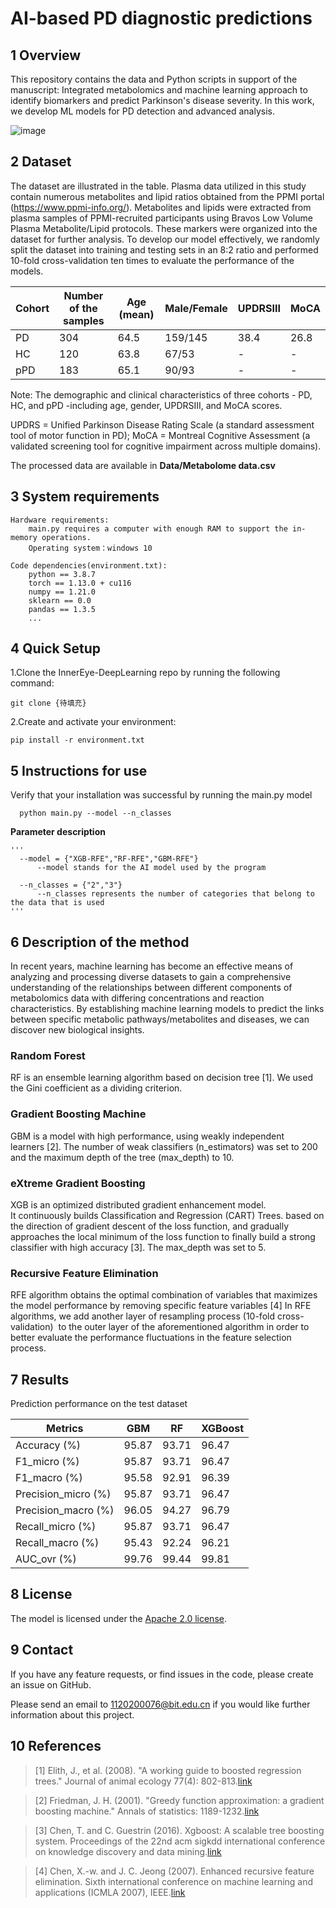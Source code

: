 # AI-based PD diagnostic predictions

## 1 Overview

This repository contains the data and Python scripts in support of the manuscript: Integrated metabolomics and machine learning approach to identify biomarkers and predict Parkinson's disease severity.  In this work, we develop ML models for PD detection and advanced analysis.

![image](https://github.com/ShiLab-GitHub/PD-metabolomics-AI/main/pic/flow.jpg)

## 2 Dataset

The dataset are illustrated in the table. Plasma data utilized in this study contain numerous metabolites and lipid ratios obtained from the PPMI portal (https://www.ppmi-info.org/). Metabolites and lipids were extracted from plasma samples of PPMI-recruited participants using Bravos Low Volume Plasma Metabolite/Lipid protocols. These markers were organized into the dataset for further analysis. To develop our model effectively, we randomly split the dataset into training and testing sets in an 8:2 ratio and performed 10-fold cross-validation ten times to evaluate the performance of the models.

| Cohort | Number of the samples | Age (mean) | Male/Female | UPDRSⅢ | MoCA |
| ------ | --------------------- | ---------- | ----------- | ------ | ---- |
| PD     | 304                   | 64.5       | 159/145     | 38.4   | 26.8 |
| HC     | 120                   | 63.8       | 67/53       | -      | -    |
| pPD    | 183                   | 65.1       | 90/93       | -      | -    |

Note: The demographic and clinical characteristics of three cohorts - PD, HC, and pPD -including age, gender, UPDRSIII, and MoCA scores. 

UPDRS = Unified Parkinson Disease Rating Scale (a standard assessment tool of motor function in PD); MoCA = Montreal Cognitive Assessment (a validated screening tool for cognitive impairment across multiple domains).

The processed data are available in **Data/Metabolome data.csv**



## 3 System requirements

```
Hardware requirements: 
    main.py requires a computer with enough RAM to support the in-memory operations.
    Operating system：windows 10
    
Code dependencies(environment.txt):
    python == 3.8.7 
    torch == 1.13.0 + cu116
    numpy == 1.21.0
    sklearn == 0.0
    pandas == 1.3.5
    ...
```

4 Quick Setup
-----------

1.Clone the InnerEye-DeepLearning repo by running the following command:

```
git clone {待填充}
```

2.Create and activate your environment:

```
pip install -r environment.txt
```

## 5 Instructions for use

Verify that your installation was successful by running the main.py model

```
  python main.py --model --n_classes
```

**Parameter description**

```
'''
  --model = {"XGB-RFE","RF-RFE","GBM-RFE"}
      --model stands for the AI model used by the program
  
  --n_classes = {"2","3"}
      --n_classes represents the number of categories that belong to the data that is used
'''
```

## 6 Description of the method

In recent years, machine learning has become an effective means of analyzing and processing diverse datasets to gain a comprehensive understanding of the relationships between different components of metabolomics data with differing concentrations and reaction characteristics. By establishing machine learning models to predict the links between specific metabolic pathways/metabolites and diseases, we can discover new biological insights.

### Random Forest

RF is an ensemble learning algorithm based on decision tree [1]. We used the Gini coefficient as a dividing criterion.

### Gradient Boosting Machine

GBM is a model with high performance, using weakly independent learners [2]. The number of weak classifiers (n_estimators) was set to 200 and the maximum depth of the tree (max_depth) to 10.

### eXtreme Gradient Boosting

XGB is an optimized distributed gradient enhancement model. It continuously builds Classification and Regression (CART) Trees. based on the direction of gradient descent of the loss function, and gradually approaches the local minimum of the loss function to finally build a strong classifier with high accuracy [3]. The max_depth was set to 5.

### Recursive Feature Elimination

RFE algorithm obtains the optimal combination of variables that maximizes the model performance by removing specific feature variables [4] In RFE algorithms, we add another layer of resampling process (10-fold cross-validation)  to the outer layer of the aforementioned algorithm in order to better evaluate the performance fluctuations in the feature selection process.

## 7 Results

Prediction performance on the test dataset

| Metrics             | GBM   | RF    | XGBoost |
| ------------------- | ----- | ----- | ------- |
| Accuracy (%)        | 95.87 | 93.71 | 96.47   |
| F1_micro (%)        | 95.87 | 93.71 | 96.47   |
| F1_macro (%)        | 95.58 | 92.91 | 96.39   |
| Precision_micro (%) | 95.87 | 93.71 | 96.47   |
| Precision_macro (%) | 96.05 | 94.27 | 96.79   |
| Recall_micro (%)    | 95.87 | 93.71 | 96.47   |
| Recall_macro (%)    | 95.43 | 92.24 | 96.21   |
| AUC_ovr (%)         | 99.76 | 99.44 | 99.81   |

## 8 License

The model is licensed under the [Apache 2.0 license](LICENSE).

## 9 Contact

If you have any feature requests, or find issues in the code, please create an issue on GitHub.

Please send an email to 1120200076@bit.edu.cn if you would like further information about this project.

## 10 References

>  [1] Elith, J., et al. (2008). "A working guide to boosted regression trees." Journal of animal ecology 77(4): 802-813.[link](https://besjournals.onlinelibrary.wiley.com/doi/10.1111/j.1365-2656.2008.01390.x)

>  [2] Friedman, J. H. (2001). "Greedy function approximation: a gradient boosting machine." Annals of statistics: 1189-1232.[link](https://projecteuclid.org/journals/annals-of-statistics/volume-29/issue-5/Greedy-function-approximation-A-gradient-boosting-machine/10.1214/aos/1013203451.full)

>  [3] Chen, T. and C. Guestrin (2016). Xgboost: A scalable tree boosting system. Proceedings of the 22nd acm sigkdd international conference on knowledge discovery and data mining.[link](https://dl.acm.org/doi/10.1145/2939672.2939785)

>  [4] Chen, X.-w. and J. C. Jeong (2007). Enhanced recursive feature elimination. Sixth international conference on machine learning and applications (ICMLA 2007), IEEE.[link](https://ieeexplore.ieee.org/document/4457188)
